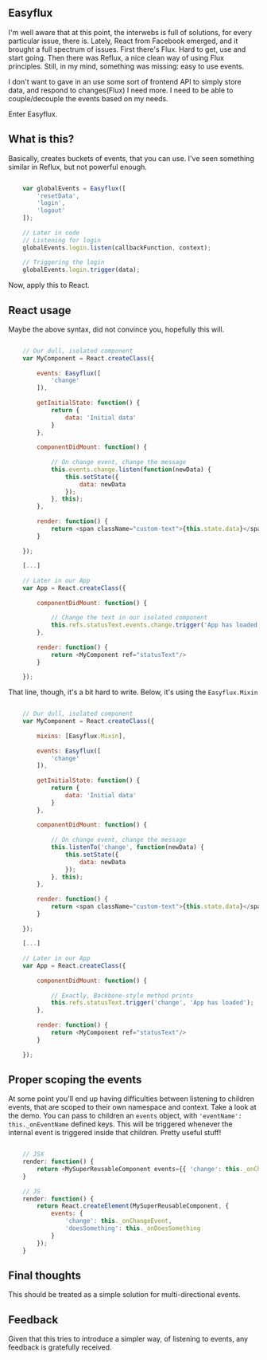 ## Easyflux
I'm well aware that at this point, the interwebs is full of solutions, for every particular issue, there is. Lately, React from Facebook emerged, and it brought a full spectrum of issues.
First there's Flux. Hard to get, use and start going. Then there was Reflux, a nice clean way of using Flux principles. Still, in my mind, something was missing: easy to use events.

I don't want to gave in an use some sort of frontend API to simply store data, and respond to changes(Flux) I need more. I need to be able to couple/decouple the events based on my needs.

Enter Easyflux.

## What is this?
Basically, creates buckets of events, that you can use. I've seen something similar in Reflux, but not powerful enough.

```javascript

    var globalEvents = Easyflux([
        'resetData',
        'login',
        'logout'
    ]);
    
    // Later in code
    // Listening for login
    globalEvents.login.listen(callbackFunction, context);
    
    // Triggering the login
    globalEvents.login.trigger(data);
```

Now, apply this to React.

## React usage
Maybe the above syntax, did not convince you, hopefully this will.

```javascript

    // Our dull, isolated component
    var MyComponent = React.createClass({
    
        events: Easyflux([
            'change'
        ]),
    
        getInitialState: function() {
            return {
                data: 'Initial data'
            }
        },
        
        componentDidMount: function() {
        
            // On change event, change the message
            this.events.change.listen(function(newData) {
                this.setState({
                    data: newData
                });
            }, this);
        },
        
        render: function() {
            return <span className="custom-text">{this.state.data}</span>
        }
    
    });
    
    [...]
    
    // Later in our App
    var App = React.createClass({
        
        componentDidMount: function() {
        
            // Change the text in our isolated component
            this.refs.statusText.events.change.trigger('App has loaded');
        },
        
        render: function() {
            return <MyComponent ref="statusText"/>
        }
    
    });
```

That line, though, it's a bit hard to write. Below, it's using the `Easyflux.Mixin`

```javascript

    // Our dull, isolated component
    var MyComponent = React.createClass({
    
        mixins: [Easyflux.Mixin],
    
        events: Easyflux([
            'change'
        ]),
    
        getInitialState: function() {
            return {
                data: 'Initial data'
            }
        },
        
        componentDidMount: function() {
        
            // On change event, change the message
            this.listenTo('change', function(newData) {
                this.setState({
                    data: newData
                });
            }, this);
        },
        
        render: function() {
            return <span className="custom-text">{this.state.data}</span>
        }
    
    });
    
    [...]
    
    // Later in our App
    var App = React.createClass({
        
        componentDidMount: function() {
        
            // Exactly, Backbone-style method prints
            this.refs.statusText.trigger('change', 'App has loaded');
        },
        
        render: function() {
            return <MyComponent ref="statusText"/>
        }
    
    });
```

## Proper scoping the events
At some point you'll end up having difficulties between listening to children events, that are scoped to their own namespace and context. Take a look at the demo.
You can pass to children an `events` object, with `'eventName': this._onEventName` defined keys. This will be triggered whenever the internal event is triggered inside
that children. Pretty useful stuff!

```javascript

    // JSX
    render: function() {
        return <MySuperReusableComponent events={{ 'change': this._onChangeEvent, 'doesSomething': this._onDoesSomething }} />
    }
    
    // JS
    render: function() {
        return React.createElement(MySuperReusableComponent, {
            events: {
                'change': this._onChangeEvent,
                'doesSomething': this._onDoesSomething
            }
        });
    }
```

## Final thoughts
This should be treated as a simple solution for multi-directional events.

## Feedback
Given that this tries to introduce a simpler way, of listening to events, any feedback is gratefully received.